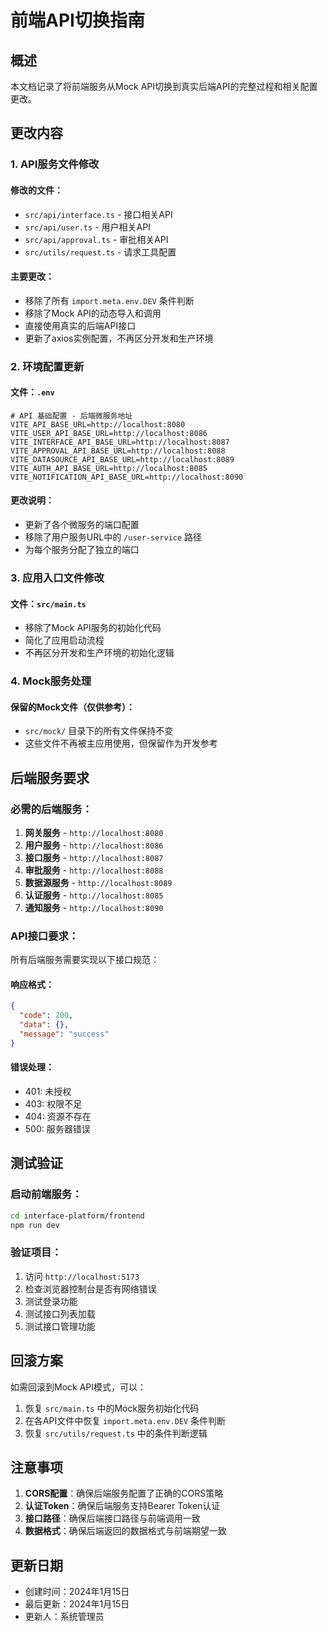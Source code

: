 # 前端API切换指南

## 概述

本文档记录了将前端服务从Mock API切换到真实后端API的完整过程和相关配置更改。

## 更改内容

### 1. API服务文件修改

#### 修改的文件：
- `src/api/interface.ts` - 接口相关API
- `src/api/user.ts` - 用户相关API
- `src/api/approval.ts` - 审批相关API
- `src/utils/request.ts` - 请求工具配置

#### 主要更改：
- 移除了所有 `import.meta.env.DEV` 条件判断
- 移除了Mock API的动态导入和调用
- 直接使用真实的后端API接口
- 更新了axios实例配置，不再区分开发和生产环境

### 2. 环境配置更新

#### 文件：`.env`

```env
# API 基础配置 - 后端微服务地址
VITE_API_BASE_URL=http://localhost:8080
VITE_USER_API_BASE_URL=http://localhost:8086
VITE_INTERFACE_API_BASE_URL=http://localhost:8087
VITE_APPROVAL_API_BASE_URL=http://localhost:8088
VITE_DATASOURCE_API_BASE_URL=http://localhost:8089
VITE_AUTH_API_BASE_URL=http://localhost:8085
VITE_NOTIFICATION_API_BASE_URL=http://localhost:8090
```

#### 更改说明：
- 更新了各个微服务的端口配置
- 移除了用户服务URL中的 `/user-service` 路径
- 为每个服务分配了独立的端口

### 3. 应用入口文件修改

#### 文件：`src/main.ts`

- 移除了Mock API服务的初始化代码
- 简化了应用启动流程
- 不再区分开发和生产环境的初始化逻辑

### 4. Mock服务处理

#### 保留的Mock文件（仅供参考）：
- `src/mock/` 目录下的所有文件保持不变
- 这些文件不再被主应用使用，但保留作为开发参考

## 后端服务要求

### 必需的后端服务：

1. **网关服务** - `http://localhost:8080`
2. **用户服务** - `http://localhost:8086`
3. **接口服务** - `http://localhost:8087`
4. **审批服务** - `http://localhost:8088`
5. **数据源服务** - `http://localhost:8089`
6. **认证服务** - `http://localhost:8085`
7. **通知服务** - `http://localhost:8090`

### API接口要求：

所有后端服务需要实现以下接口规范：

#### 响应格式：
```json
{
  "code": 200,
  "data": {},
  "message": "success"
}
```

#### 错误处理：
- 401: 未授权
- 403: 权限不足
- 404: 资源不存在
- 500: 服务器错误

## 测试验证

### 启动前端服务：
```bash
cd interface-platform/frontend
npm run dev
```

### 验证项目：
1. 访问 `http://localhost:5173`
2. 检查浏览器控制台是否有网络错误
3. 测试登录功能
4. 测试接口列表加载
5. 测试接口管理功能

## 回滚方案

如需回滚到Mock API模式，可以：

1. 恢复 `src/main.ts` 中的Mock服务初始化代码
2. 在各API文件中恢复 `import.meta.env.DEV` 条件判断
3. 恢复 `src/utils/request.ts` 中的条件判断逻辑

## 注意事项

1. **CORS配置**：确保后端服务配置了正确的CORS策略
2. **认证Token**：确保后端服务支持Bearer Token认证
3. **接口路径**：确保后端接口路径与前端调用一致
4. **数据格式**：确保后端返回的数据格式与前端期望一致

## 更新日期

- 创建时间：2024年1月15日
- 最后更新：2024年1月15日
- 更新人：系统管理员